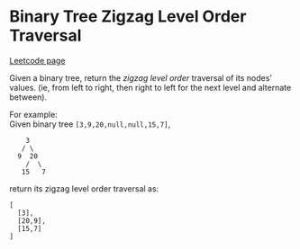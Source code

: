 # Binary Tree Zigzag Level Order Traversal
[Leetcode page](https://leetcode.com/problems/binary-tree-zigzag-level-order-traversal/description)

Given a binary tree, return the _zigzag level order_ traversal of its nodes'
values. (ie, from left to right, then right to left for the next level and
alternate between).

For example:  
Given binary tree `[3,9,20,null,null,15,7]`,  

    
    
        3
       / \
      9  20
        /  \
       15   7
    

return its zigzag level order traversal as:  

    
    
    [
      [3],
      [20,9],
      [15,7]
    ]
    

